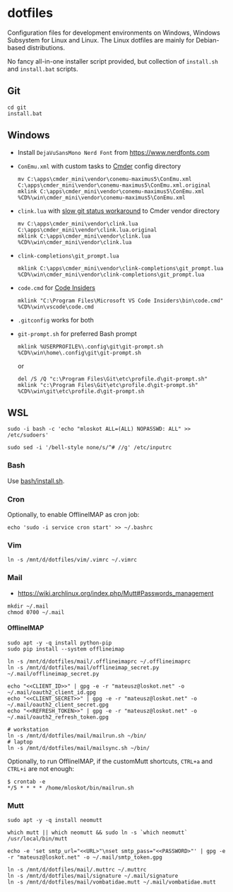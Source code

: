 # dotfiles

Configuration files for development environments on Windows,
Windows Subsystem for Linux and Linux. The Linux dotfiles are
mainly for Debian-based distributions.

No fancy all-in-one installer script provided, but collection
of `install.sh` and `install.bat` scripts.

## Git

```console
cd git
install.bat
```

## Windows

- Install `DejaVuSansMono Nerd Font` from https://www.nerdfonts.com

- `ConEmu.xml` with custom tasks to [Cmder](http://cmder.net/) config directory

  ```shell
  mv C:\apps\cmder_mini\vendor\conemu-maximus5\ConEmu.xml C:\apps\cmder_mini\vendor\conemu-maximus5\ConEmu.xml.original
  mklink C:\apps\cmder_mini\vendor\conemu-maximus5\ConEmu.xml %CD%\win\cmder_mini\vendor\conemu-maximus5\ConEmu.xml
  ```

- `clink.lua` with [slow git status workaround](https://github.com/cmderdev/cmder/issues/447#issuecomment-379992066) to Cmder vendor directory

  ```shell
  mv C:\apps\cmder_mini\vendor\clink.lua C:\apps\cmder_mini\vendor\clink.lua.original
  mklink C:\apps\cmder_mini\vendor\clink.lua %CD%\win\cmder_mini\vendor\clink.lua
  ```

- `clink-completions\git_prompt.lua`

  ```shell
  mklink C:\apps\cmder_mini\vendor\clink-completions\git_prompt.lua %CD%\win\cmder_mini\vendor\clink-completions\git_prompt.lua
  ```

- `code.cmd` for [Code Insiders](https://code.visualstudio.com/insiders/)

  ```shell
  mklink "C:\Program Files\Microsoft VS Code Insiders\bin\code.cmd" %CD%\win\vscode\code.cmd
  ```

- `.gitconfig` works for both

- `git-prompt.sh` for preferred Bash prompt

  ```shell
  mklink %USERPROFILE%\.config\git\git-prompt.sh %CD%\win\home\.config\git\git-prompt.sh
  ```

  or

  ```shell
  del /S /Q "c:\Program Files\Git\etc\profile.d\git-prompt.sh"
  mklink "c:\Program Files\Git\etc\profile.d\git-prompt.sh" %CD%\win\git\etc\profile.d\git-prompt.sh
  ```

## WSL

```console
sudo -i bash -c 'echo "mloskot ALL=(ALL) NOPASSWD: ALL" >> /etc/sudoers'
```

```console
sudo sed -i '/bell-style none/s/^# //g' /etc/inputrc
```

### Bash

Use [bash/install.sh](bash/install.sh).

### Cron

Optionally, to enable OfflineIMAP as cron job:

```console
echo 'sudo -i service cron start' >> ~/.bashrc
```

### Vim

```console
ln -s /mnt/d/dotfiles/vim/.vimrc ~/.vimrc
```

### Mail

* https://wiki.archlinux.org/index.php/Mutt#Passwords_management

```console
mkdir ~/.mail
chmod 0700 ~/.mail
```

#### OfflineIMAP

```console
sudo apt -y -q install python-pip
sudo pip install --system offlineimap
```

```console
ln -s /mnt/d/dotfiles/mail/.offlineimaprc ~/.offlineimaprc
ln -s /mnt/d/dotfiles/mail/offlineimap_secret.py ~/.mail/offlineimap_secret.py
```

```console
echo "<<CLIENT_ID>>" | gpg -e -r "mateusz@loskot.net" -o ~/.mail/oauth2_client_id.gpg
echo "<<CLIENT_SECRET>>" | gpg -e -r "mateusz@loskot.net" -o ~/.mail/oauth2_client_secret.gpg
echo "<<REFRESH_TOKEN>>" | gpg -e -r "mateusz@loskot.net" -o ~/.mail/oauth2_refresh_token.gpg
```

```console
# workstation
ln -s /mnt/d/dotfiles/mail/mailrun.sh ~/bin/
# laptop
ln -s /mnt/d/dotfiles/mail/mailsync.sh ~/bin/
```

Optionally, to run OfflineIMAP, if the customMutt shortcuts,
`CTRL+a` and `CTRL+i` are not enough:

```console
$ crontab -e
*/5 * * * * /home/mloskot/bin/mailrun.sh
```

### Mutt

```console
sudo apt -y -q install neomutt
```

```console
which mutt || which neomutt && sudo ln -s `which neomutt` /usr/local/bin/mutt
```

```console
echo -e 'set smtp_url="<<URL>"\nset smtp_pass="<<PASSWORD>"' | gpg -e -r "mateusz@loskot.net" -o ~/.mail/smtp_token.gpg
```

```console
ln -s /mnt/d/dotfiles/mail/.muttrc ~/.muttrc
ln -s /mnt/d/dotfiles/mail/signature ~/.mail/signature
ln -s /mnt/d/dotfiles/mail/vombatidae.mutt ~/.mail/vombatidae.mutt
```
